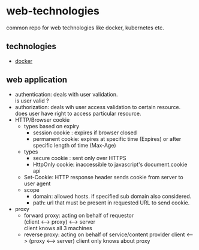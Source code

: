 # web-technologies
common repo for web technologies like docker, kubernetes etc.

## technologies
- [docker](https://github.com/sameermali/web-technologies/docker/docker.md)


## web application
- authentication: deals with user validation.  
  is user valid ?
- authorization: deals wih user access validation to certain resource.   
  does user have right to access particular resource. 
- HTTP/Browser cookie
  - types based on expiry
    - session cookie  : expires if browser closed
    - permanent cookie: expires at specific time (Expires) or after specific length of time (Max-Age)
  - types
    - secure cookie  : sent only over HTTPS
    - HttpOnly cookie: inaccessible to javascript's document.cookie api
  - Set-Cookie: HTTP response header sends cookie from server to user agent
  - scope
    - domain: allowed hosts. if specified sub domain also considered.
    - path: url that must be present in requested URL to send cookie.
- proxy
  - forward proxy: acting on behalf of requestor  
    (client <--> proxy) <--> server  
    client knows all 3 machines
  - reverse proxy: acting on behalf of service/content provider
    client <--> (proxy <--> server)
    client only knows about proxy
